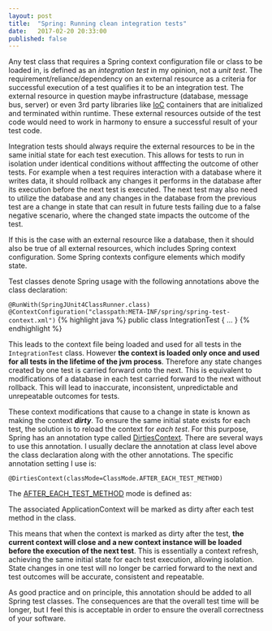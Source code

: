 ```yaml
---
layout: post
title:  "Spring: Running clean integration tests"
date:   2017-02-20 20:33:00
published: false
---
```


Any test class that requires a Spring context configuration file or class to be loaded in, is defined as an *integration test* in my opinion, not a *unit test*. The requirement/reliance/dependency on an external resource as a criteria for successful execution of a test qualifies it to be an integration test. The external resource in question maybe infrastructure (database, message bus, server) or even 3rd party libraries like [IoC][] containers that are initialized and terminated within runtime. These external resources outside of the test code would need to work in harmony to ensure a successful result of your test code.

Integration tests should always require the external resources to be in the same initial state for each test execution. This allows for tests to run in isolation under identical conditions without afffecting the outcome of other tests. For example when a test requires interaction with a database where it writes data, it should rollback any changes it performs in the database after its execution before the next test is executed. The next test may also need to utilize the database and any changes in the database from the previous test are a change in state that can result in future tests failing due to a false negative scenario, where the changed state impacts the outcome of the test.

If this is the case with an external resource like a database, then it should also be true of all external resources, which includes Spring context configuration. Some Spring contexts configure elements which modify state. 

Test classes denote Spring usage with the following annotations above the class declaration:

`@RunWith(SpringJUnit4ClassRunner.class)`  
`@ContextConfiguration("classpath:META-INF/spring/spring-test-context.xml")`
{% highlight java %}
public class IntegrationTest 
{
...
}
{% endhighlight %}

This leads to the context file being loaded and used for all tests in the `IntegrationTest` class. However **the context is loaded only once and used for all tests in the lifetime of the jvm process**. Therefore any state changes created by one test is carried forward onto the next. This is equivalent to modifications of a database in each test carried forward to the next without rollback. This will lead to inaccurate, inconsistent, unpredictable and unrepeatable outcomes for tests.

These context modifications that cause to a change in state is known as making the context ***dirty***. To ensure the same initial state exists for each test, the solution is to reload the context for *each test*. For this purpose, Spring has an annotation type called [DirtiesContext][]. There are several ways to use this annotation. I usually declare the annotation at class level above the class declaration along with the other annotations. The specific annotation setting I use is: 

```@DirtiesContext(classMode=ClassMode.AFTER_EACH_TEST_METHOD)```

The [AFTER_EACH_TEST_METHOD][afterEachTestMethod] mode is defined as:

>
The associated ApplicationContext will be marked as dirty after each test method in the class.

This means that when the context is marked as dirty after the test, **the current context will close and a new context instance will be loaded before the execution of the next test**. This is essentially a context refresh, achieving the same initial state for each test execution, allowing isolation. State changes in one test will no longer be carried forward to the next and test outcomes will be accurate, consistent and repeatable. 

As good practice and on principle, this annotation should be added to all Spring test classes. The consequences are that the overall test time will be longer, but I feel this is acceptable in order to ensure the overall correctness of your software.

[IoC]: https://en.wikipedia.org/wiki/Inversion_of_control
[DirtiesContext]: http://docs.spring.io/spring/docs/current/javadoc-api/org/springframework/test/annotation/DirtiesContext.html 
[afterEachTestMethod]: http://docs.spring.io/spring/docs/current/javadoc-api/org/springframework/test/annotation/DirtiesContext.ClassMode.html#AFTER_EACH_TEST_METHOD